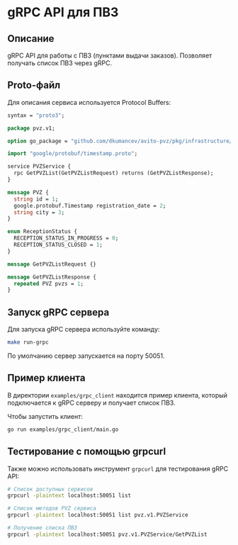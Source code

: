 # gRPC API для ПВЗ

## Описание

gRPC API для работы с ПВЗ (пунктами выдачи заказов). Позволяет получать список
ПВЗ через gRPC.

## Proto-файл

Для описания сервиса используется Protocol Buffers:

```protobuf
syntax = "proto3";

package pvz.v1;

option go_package = "github.com/dkumancev/avito-pvz/pkg/infrastructure/grpc/pb;pb";

import "google/protobuf/timestamp.proto";

service PVZService {
  rpc GetPVZList(GetPVZListRequest) returns (GetPVZListResponse);
}

message PVZ {
  string id = 1;
  google.protobuf.Timestamp registration_date = 2;
  string city = 3;
}

enum ReceptionStatus {
  RECEPTION_STATUS_IN_PROGRESS = 0;
  RECEPTION_STATUS_CLOSED = 1;
}

message GetPVZListRequest {}

message GetPVZListResponse {
  repeated PVZ pvzs = 1;
}
```

## Запуск gRPC сервера

Для запуска gRPC сервера используйте команду:

```bash
make run-grpc
```

По умолчанию сервер запускается на порту 50051.

## Пример клиента

В директории `examples/grpc_client` находится пример клиента, который
подключается к gRPC серверу и получает список ПВЗ.

Чтобы запустить клиент:

```bash
go run examples/grpc_client/main.go
```

## Тестирование с помощью grpcurl

Также можно использовать инструмент `grpcurl` для тестирования gRPC API:

```bash
# Список доступных сервисов
grpcurl -plaintext localhost:50051 list

# Список методов PVZ сервиса
grpcurl -plaintext localhost:50051 list pvz.v1.PVZService

# Получение списка ПВЗ
grpcurl -plaintext localhost:50051 pvz.v1.PVZService/GetPVZList
```
